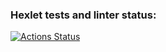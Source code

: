 ### Hexlet tests and linter status:
[![Actions Status](https://github.com/Lesha321123/java-project-lvl1/workflows/hexlet-check/badge.svg)](https://github.com/Lesha321123/java-project-lvl1/actions)